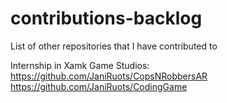 # contributions-backlog
List of other repositories that I have contributed to

Internship in Xamk Game Studios:
https://github.com/JaniRuots/CopsNRobbersAR
https://github.com/JaniRuots/CodingGame
